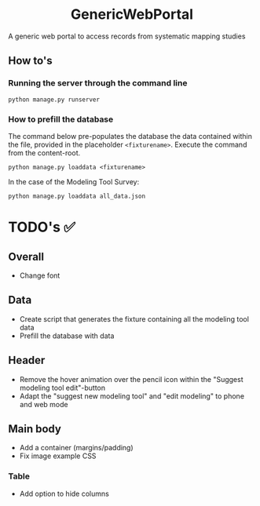 <h1 align="center">GenericWebPortal</h1>
A generic web portal to access records from systematic mapping studies

## How to's

### Running the server through the command line

```commandline
python manage.py runserver
```

### How to prefill the database

The command below pre-populates the database the data contained within the file, provided in the placeholder 
``<fixturename>``. Execute the command from the content-root.
```commandline
python manage.py loaddata <fixturename>
```

In the case of the Modeling Tool Survey:
```commandline
python manage.py loaddata all_data.json
```

# TODO's ✅

## Overall
* Change font

## Data
* Create script that generates the fixture containing all the modeling tool data
* Prefill the database with data

## Header
* Remove the hover animation over the pencil icon within the "Suggest modeling tool edit"-button
* Adapt the "suggest new modeling tool" and "edit modeling" to phone and web mode

## Main body
* Add a container (margins/padding)
* Fix image example CSS

### Table
* Add option to hide columns